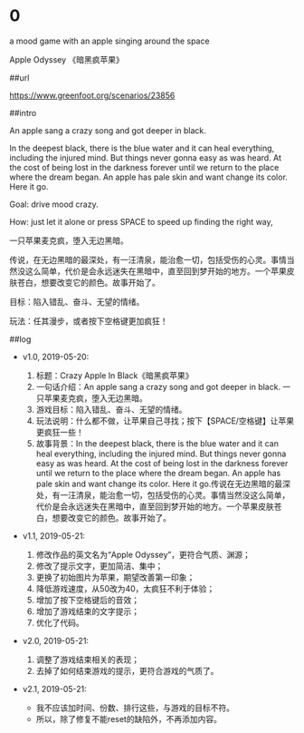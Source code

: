 # 0
a mood game with an apple singing around the space

Apple Odyssey 《暗黑疯苹果》

##url

https://www.greenfoot.org/scenarios/23856



##intro

An apple sang a crazy song and got deeper in black. 

In the deepest black, there is the blue water and it can heal everything, including the injured mind. But things never gonna easy as was heard. At the cost of being lost in the darkness forever until we return to the place where the dream began. An apple has pale skin and want change its color. Here it go.

Goal: drive mood crazy.

How: just let it alone or press SPACE to speed up finding the right way, 

一只苹果麦克疯，堕入无边黑暗。

传说，在无边黑暗的最深处，有一汪清泉，能治愈一切，包括受伤的心灵。事情当然没这么简单，代价是会永远迷失在黑暗中，直至回到梦开始的地方。一个苹果皮肤苍白，想要改变它的颜色。故事开始了。

目标：陷入错乱、奋斗、无望的情绪。

玩法：任其漫步，或者按下空格键更加疯狂！



##log

- v1.0, 2019-05-20:
  1. 标题：Crazy Apple In Black《暗黑疯苹果》
  2. 一句话介绍：An apple sang a crazy song and got deeper in black. 一只苹果麦克疯，堕入无边黑暗。
  3. 游戏目标：陷入错乱、奋斗、无望的情绪。
  4. 玩法说明：什么都不做，让苹果自己寻找；按下【SPACE/空格键】让苹果更疯狂一些！
  5. 故事背景：In the deepest black, there is the blue water and it can heal everything, including the injured mind. But things never gonna easy as was heard. At the cost of being lost in the darkness forever until we return to the place where the dream began. An apple has pale skin and want change its color. Here it go.传说在无边黑暗的最深处，有一汪清泉，能治愈一切，包括受伤的心灵。事情当然没这么简单，代价是会永远迷失在黑暗中，直至回到梦开始的地方。一个苹果皮肤苍白，想要改变它的颜色。故事开始了。

- v1.1, 2019-05-21:
  1. 修改作品的英文名为“Apple Odyssey”，更符合气质、渊源；
  2. 修改了提示文字，更加简洁、集中；
  3. 更换了初始图片为苹果，期望改善第一印象；
  4. 降低游戏速度，从50改为40，太疯狂不利于体验；
  5. 增加了按下空格键后的音效；
  6. 增加了游戏结束的文字提示；
  7. 优化了代码。

- v2.0, 2019-05-21:
  1. 调整了游戏结束相关的表现；
  2. 去掉了如何结束游戏的提示，更符合游戏的气质了。

- v2.1, 2019-05-21:
  - 我不应该加时间、份数、排行这些，与游戏的目标不符。
  - 所以，除了修复不能reset的缺陷外，不再添加内容。